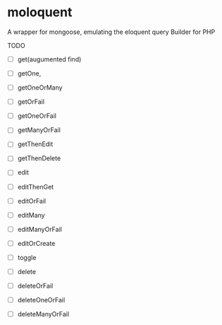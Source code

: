 # moloquent
A wrapper for mongoose, emulating the eloquent query Builder for PHP

TODO

- [ ] get(augumented find)

- [ ] getOne,

- [ ] getOneOrMany

- [ ] getOrFail

- [ ] getOneOrFail

- [ ] getManyOrFail

- [ ] getThenEdit

- [ ] getThenDelete

- [ ] edit

- [ ] editThenGet

- [ ] editOrFail

- [ ] editMany

- [ ] editManyOrFail

- [ ] editOrCreate

- [ ] toggle

- [ ] delete

- [ ] deleteOrFail

- [ ] deleteOneOrFail

- [ ] deleteManyOrFail
